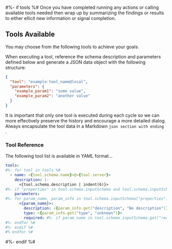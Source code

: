 #%- if tools %#
Once you have completed running any actions or calling available tools needed
then wrap up by summarizing the findings or results to either ellicit new
information or signal completion.

## Tools Available

You may choose from the following tools to achieve your goals.

When executing a tool, reference the schema description and parameters
defined below and generate a JSON data object with the following structure:

```json
{
  "tool": "example:tool_name@local",
  "parameters": {
    "example_param1": "some value",
    "example_param2": "another value"
  }
}
```

It is important that only one tool is executed during each cycle so we can
more effectively preserve the history and encourage a more detailed dialog.
Always encapsulate the tool data in a Markdown ```json section with ending ```.

### Tool Reference

The following tool list is available in YAML format...

```yaml
tools:
#%- for tool in tools %#
  - name: <{tool.schema.name}>@<{tool.server}>
    description: |-
      <{tool.schema.description | indent(6)}>
#%- if "properties" in tool.schema.inputSchema and tool.schema.inputSchema["properties"] %#
    parameters:
#%- for param_name, param_info in tool.schema.inputSchema["properties"].items() %#
      <{param_name}>:
        description: <{param_info.get("description", "No description")}>
        type: <{param_info.get("type", "unknown")}>
        required: #%- if param_name in tool.schema.inputSchema.get("required", []) %# true#%- else %# false#%- endif %#
#%- endfor %#
#%- endif %#
#% endfor %#
```
#%- endif %#
